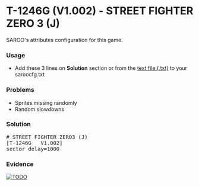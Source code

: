 # T-1246G (V1.002) - STREET FIGHTER ZERO 3 (J)

SAROO's attributes configuration for this game.

### Usage

- Add these 3 lines on **Solution** section or from the [text file (.txt)](./config.txt) to your saroocfg.txt

### Problems

- Sprites missing randomly
- Random slowdowns

### Solution

<pre># STREET FIGHTER ZERO3 (J)
[T-1246G   V1.002]
sector_delay=1000</pre>

### Evidence

[![TODO](https://img.youtube.com/vi/YOUTUBE_VIDEO_ID_HERE/0.jpg)](https://www.youtube.com/watch?v=YOUTUBE_VIDEO_ID_HERE)
